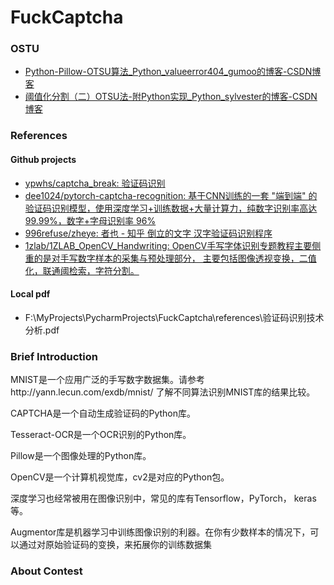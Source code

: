 # FuckCaptcha


### OSTU
- [Python-Pillow-OTSU算法_Python_valueerror404_gumoo的博客-CSDN博客](https://blog.csdn.net/weixin_45088342/article/details/90318580 )
- [阈值化分割（二）OTSU法-附Python实现_Python_sylvester的博客-CSDN博客](https://blog.csdn.net/u010128736/article/details/52801310?utm_source=distribute.pc_relevant.none-task )


### References
#### Github projects
- [ypwhs/captcha_break: 验证码识别](https://github.com/ypwhs/captcha_break)
- [dee1024/pytorch-captcha-recognition: 基于CNN训练的一套 "端到端" 的验证码识别模型，使用深度学习+训练数据+大量计算力，纯数字识别率高达 99.99%，数字+字母识别率 96%](https://github.com/dee1024/pytorch-captcha-recognition )
- [996refuse/zheye: 者也 - 知乎 倒立的文字 汉字验证码识别程序](https://github.com/996refuse/zheye )
- [1zlab/1ZLAB_OpenCV_Handwriting: OpenCV手写字体识别专题教程主要侧重的是对手写数字样本的采集与预处理部分， 主要包括图像透视变换，二值化，联通阈检索，字符分割。](https://github.com/1zlab/1ZLAB_OpenCV_Handwriting )


#### Local pdf
- F:\MyProjects\PycharmProjects\FuckCaptcha\references\验证码识别技术分析.pdf


### Brief Introduction
MNIST是一个应用广泛的手写数字数据集。请参考http://yann.lecun.com/exdb/mnist/ 了解不同算法识别MNIST库的结果比较。

CAPTCHA是一个自动生成验证码的Python库。

Tesseract-OCR是一个OCR识别的Python库。

Pillow是一个图像处理的Python库。

OpenCV是一个计算机视觉库，cv2是对应的Python包。

深度学习也经常被用在图像识别中，常见的库有Tensorflow，PyTorch， keras等。

Augmentor库是机器学习中训练图像识别的利器。在你有少数样本的情况下，可以通过对原始验证码的变换，来拓展你的训练数据集


### About Contest